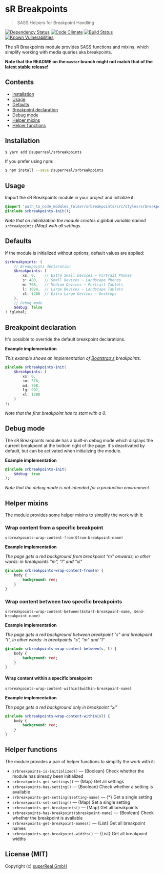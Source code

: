 # sR Breakpoints
> SASS Helpers for Breakpoint Handling

[![Dependency Status](https://david-dm.org/superReal/srbreakpoints.svg)](https://david-dm.org/superReal/srbreakpoints)
[![Code Climate](https://codeclimate.com/github/superReal/srbreakpoints/badges/gpa.svg)](https://codeclimate.com/github/superReal/srbreakpoints)
[![Build Status](https://travis-ci.org/superReal/srbreakpoints.svg?branch=master)](https://travis-ci.org/superReal/srbreakpoints)
[![Known Vulnerabilities](https://snyk.io/test/github/superReal/srbreakpoints/badge.svg)](https://snyk.io/test/github/superReal/srbreakpoints)

The sR Breakpoints module provides SASS functions and mixins, which simplify working with media queries aka breakpoints.

**Note that the README on the `master` branch might not match that of the [latest stable release](https://github.com/superReal/srbreakpoints/releases/latest)!**

## Contents
- [Installation](#installation)
- [Usage](#usage)
- [Defaults](#defaults)
- [Breakpoint declaration](#breakpoint-declaration)
- [Debug mode](#debug-mode)
- [Helper mixins](#content-mixins)
- [Helper functions](#helper-functions)

## Installation
    
```bash
$ yarn add @superreal/srbreakpoints
```

If you prefer using npm:

```bash
$ npm install --save @superreal/srbreakpoints
```

## Usage

Import the sR Breakpoints module in your project and initialize it:

```sass
@import 'path_to_node_modules_folder/srbreakpoints/src/styles/srbreakpoints.scss';
@include srbreakpoints-init();
```

*Note that on initialization the module creates a global variable named `srbreakpoints` {Map} with all settings.* 


## Defaults

If the module is initialized without options, default values are applied:

```sass
$srbreakpoints: (
    // Breakpoints declaration
    $breakpoints: (
        xs: 0,    // Extra Small Devices ~ Portrait Phones
        s: 480,   // Small Devices ~ Landscape Phones
        m: 768,   // Medium Devices ~ Portrait Tablets
        l: 1024,  // Large Devices ~ Landscape Tablets
        xl: 1280  // Extra Large Devices ~ Desktops
    ),
    // Debug mode
    $debug: false
) !global;
```

## Breakpoint declaration

It's possible to override the default breakpoint declarations.

**Example implementation**

*This example shows an implementation of [Bootstrap's](http://getbootstrap.com) breakpoints.* 

```sass
@include srbreakpoints-init(
    $breakpoints: (
        xs: 0,
        sm: 576,
        md: 768,
        lg: 992,
        xl: 1200
    )
);
```

*Note that the first breakpoint has to start with a 0.*



## Debug mode

The sR Breakpoints module has a built-in debug mode which displays the current breakpoint at the bottom right of the page.
It's deactivated by default, but can be activated when initializing the module.

**Example implementation**

```sass
@include srbreakpoints-init(
    $debug: true
);
```

*Note that the debug mode is not intended for a production environment.* 



## Helper mixins

The module provides some helper mixins to simplify the work with it:

### Wrap content from a specific breakpoint
`srbreakpoints-wrap-content-from($from-breakpoint-name)`

**Example implementation**

*The page gets a red background from breakpoint "m" onwards, in other words: in breakpoints "m", "l" and "xl"*

```sass
@include srbreakpoints-wrap-content-from(m) {
    body {
        background: red;
    }
}
```


### Wrap content between two specific breakpoints
`srbreakpoints-wrap-content-between($start-breakpoint-name, $end-breakpoint-name)`

**Example implementation**

*The page gets a red background between breakpoint "s" and breakpoint "l", in other words: in breakpoints "s", "m" and "l"*

```sass
@include srbreakpoints-wrap-content-between(s, l) {
    body {
        background: red;
    }
}
```


#### Wrap content within a specific breakpoint
`srbreakpoints-wrap-content-within($within-breakpoint-name)`

**Example implementation**

*The page gets a red background only in breakpoint "xl"*

```sass
@include srbreakpoints-wrap-content-within(xl) {
    body {
        background: red;
    }
}
```


## Helper functions

The module provides a pair of helper functions to simplify the work with it:

- `srbreakpoints-is-initialized()` — {Boolean} Check whether the module has already been initialized
- `srbreakpoints-get-settings()` — {Map} Get all settings
- `srbreakpoints-has-setting()` — {Boolean} Check whether a setting is available
- `srbreakpoints-get-setting($setting-name)` — {*} Get a single setting
- `srbreakpoints-set-setting()` — {Map} Set a single setting
- `srbreakpoints-get-breakpoints()` — {Map} Get all breakpoints
- `srbreakpoints-has-breakpoint($breakpoint-name)` — {Boolean} Check whether the breakpoint is available
- `srbreakpoints-get-breakpoint-names()` — {List} Get all breakpoint names 
- `srbreakpoints-get-breakpoint-widths()` — {List} Get all breakpoint widths



## License (MIT)
Copyright (c) [superReal GmbH](http://www.superreal.de)
